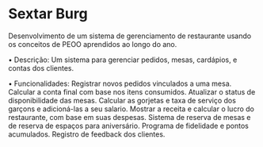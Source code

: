 # Sextar Burg
Desenvolvimento de um sistema de gerenciamento de restaurante usando os conceitos de PEOO aprendidos ao longo do ano.

• Descrição: Um sistema para gerenciar pedidos, mesas, cardápios, e contas dos clientes.

• Funcionalidades:
  Registrar novos pedidos vinculados a uma mesa.
  Calcular a conta final com base nos itens consumidos.
  Atualizar o status de disponibilidade das mesas.
  Calcular as gorjetas e taxa de serviço dos garçons e adicioná-las a seu salario.
  Mostrar a receita e calcular o lucro do restaurante, com base em suas despesas.
  Sistema de reserva de mesas e de reserva de espaços para aniversário.
  Programa de fidelidade e pontos acumulados.
  Registro de feedback dos clientes.
  
